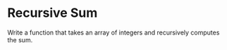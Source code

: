 # Recursive Sum

Write a function that takes an array of integers and recursively computes the sum.  